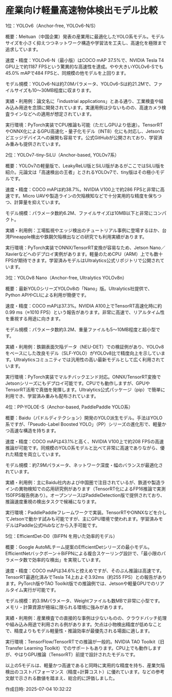 # 産業向け軽量高速物体検出モデル比較

1位：YOLOv6（Anchor-free, YOLOv6-N/S）

概要：Meituan（中国企業）発表の産業用に最適化したYOLO系モデル。モデルサイズを小さく抑えつつネットワーク構造や学習法を工夫し、高速化を極限まで追求しています。

速度・精度：YOLOv6-N（最小版）はCOCO mAP 37.5%で、NVIDIA Tesla T4 GPU上で約1187 FPSという驚異的な高速性を達成。やや大きいYOLOv6-Sでも45.0% mAPで484 FPSと、同規模の他モデルを上回ります。

モデル規模：YOLOv6-Nは約7.0Mパラメータ、YOLOv6-Sは約21.2Mで、ファイルサイズも10～30MB程度に収まります。

実績・利用例：論文名に「industrial applications」とある通り、工業検査や組み込み用途を念頭に開発されています。実運用例は少ないものの、高速カメラ検査ラインなどへの適用が想定されています。

実行環境：PyTorch実装でCPU推論も可能（ただしGPUより低速）。TensorRTやONNX化によるGPU高速化・量子化モデル（INT8）化にも対応し、Jetsonなどエッジデバイスへの展開も容易です。公式GitHubが公開されており、学習済み重みも提供されています。


2位：YOLOv7-tiny-SiLU（Anchor-based, YOLOv7系）

概要：YOLOv7の軽量版で、LeakyReLU版とSiLU版があるがここではSiLU版を紹介。元論文は「高速検出の王者」とされるYOLOv7で、tiny版はその極小モデルです。

速度・精度：COCO mAPは約38.7%。NVIDIA V100上で約286 FPSと非常に高速です。Micro UAVや製造ラインの欠陥検知などで十分実用的な精度を保ちつつ、計算量を抑えています。

モデル規模：パラメータ数約6.2M、ファイルサイズは10MB以下と非常にコンパクト。

実績・利用例：工場監視やエッジ検出のチュートリアル事例に登場するほか、台湾Pineapple検出や鉄鋼欠陥検出などの研究でも利用実績があります。

実行環境：PyTorch実装でONNX/TensorRT変換が容易なため、Jetson Nano／Xavierなどへのデプロイ実例があります。軽量のためCPU（ARM）上でも数十FPSが期待できます。学習済みモデルはUltralytics公式リポジトリで公開されています。


3位：YOLOv8 Nano（Anchor-free, Ultralytics YOLOv8n）

概要：最新YOLOシリーズYOLOv8の「Nano」版。Ultralytics社提供で、Python APIやCLIによる利用が簡便です。

速度・精度：COCO mAPは37.3%。NVIDIA A100上でTensorRT高速化時に約0.99 ms（≈1010 FPS）という報告があります。非常に高速で、リアルタイム性を重視する用途に向きます。

モデル規模：パラメータ数約3.2M、重量ファイルも5～10MB程度と超小型です。

実績・利用例：鉄鋼表面欠陥データ（NEU-DET）での検証例があり、YOLOv8をベースにした改良モデル（SLF-YOLO）がYOLOv8比で精度向上を示しています。Ultralyticsコミュニティでは汎用性の高い最新モデルとして広く利用されています。

実行環境：PyTorch実装でマルチバックエンド対応。ONNX/TensorRT変換でJetsonシリーズにもデプロイ可能です。CPUでも動作しますが、GPUやTensorRT活用で真価を発揮します。Ultralytics公式パッケージ（pip）で簡単に利用でき、学習済み重みも配布されています。


4位：PP-YOLOE-S（Anchor-based, PaddlePaddle YOLO系）

概要：Baidu（パドルディテクション）開発のYOLO派生モデル。手法はYOLO系ですが、「Pseudo-Label Boosted YOLO」（PP）シリーズの進化形で、軽量かつ高速な構造を持ちます。

速度・精度：COCO mAPは43.1%と高く、NVIDIA V100上で約208 FPSの高速推論が可能です。同規模のYOLO系モデルと比べて非常に高速でありながら、優れた精度を両立しています。

モデル規模：約7.9Mパラメータ、ネットワーク深度・幅のバランスが最適化されています。

実績・利用例：主にBaidu社内および中国圏で注目されているが、鉄道や製造ラインの異物検知での応用研究例があります（TensorRT化によるFP16推論で実測150FPS報告例あり）。オープンソースはPaddleDetection版で提供されており、推論速度重視の検出タスクで候補になります。

実行環境：PaddlePaddleフレームワークで実装。TensorRTやONNXなどを介してJetsonで動かす試みも可能ですが、主にGPU環境で使われます。学習済みモデルはPaddle公式Hubなどから入手可能です。


5位：EfficientDet-D0（BiFPN を用いた効率的モデル）

概要：Google AutoMLチーム提案のEfficientDetシリーズの最小モデル。EfficientNetバックボーン＋BiFPNによる複合スケーリング設計で、「最小限のパラメータ数で効率的な検出」を実現しています。

速度・精度：COCO mAPは34.6%と控えめですが、そのぶん推論は高速です。TensorRT最適化済みでTesla T4上およそ3.92ms（約255 FPS）との報告があります。PyTorch版やTAO Toolkit版での推論例では、Jetsonや軽量GPUでのリアルタイム実行が可能です。

モデル規模：約3.9Mパラメータ、Weightファイルも数MBで非常に小型です。メモリ・計算資源が極端に限られる環境に強みがあります。

実績・利用例：産業検査での直接的な事例は少ないものの、クラウドバッチ処理や組み込み用途で利用される例があります。欠点は小物検出精度が低めなことで、精度よりもモデル軽量性・推論効率が最優先される場面に適します。

実行環境：TensorFlow/TensorRTでの推論が一般的。NVIDIA TAO Toolkit（旧Transfer Learning Toolkit）でのサポートもあります。CPU上でも動作しますが、やはりGPU推論（TensorRT）前提で設計されたモデルです。


以上の5モデルは、軽量かつ高速であると同時に実用的な精度を持ち、産業欠陥検出のコストパフォーマンス（精度÷計算コスト）に優れています。などの参考文献で示される数値を踏まえ、総合的に評価しました。


作成日時: 2025-07-04 10:32:22